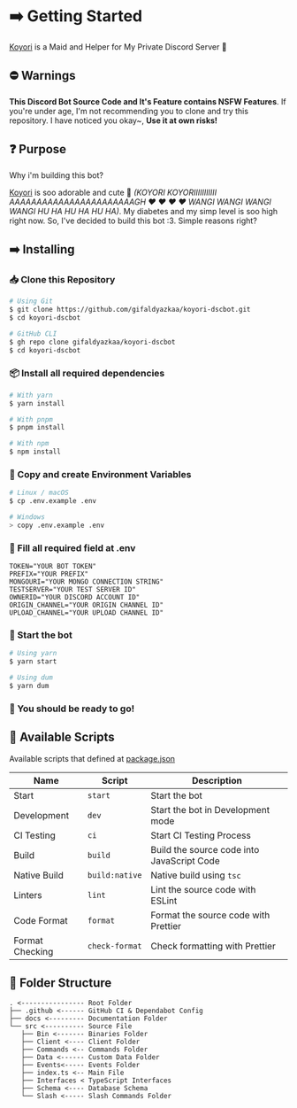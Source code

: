 # ➡️ Getting Started

[Koyori](/) is a Maid and Helper for My Private Discord Server 🧪

## ⛔ Warnings

**This Discord Bot Source Code and It's Feature contains NSFW Features**. If you're under age, I'm not recommending you to clone and try this repository. I have noticed you okay~, **Use it at own risks!**

## ❓ Purpose

Why i'm building this bot?

[Koyori](https://twitter.com/hakuikoyori) is soo adorable and cute 🥰 _(KOYORI KOYORIIIIIIIIIII AAAAAAAAAAAAAAAAAAAAAAAGH ❤ ❤ ❤ ❤ WANGI WANGI WANGI WANGI HU HA HU HA HU HA)_. My diabetes and my simp level is soo high right now. So, I've decided to build this bot :3. Simple reasons right?

## ➡️ Installing

### 📥 Clone this Repository

```sh
# Using Git
$ git clone https://github.com/gifaldyazkaa/koyori-dscbot.git
$ cd koyori-dscbot

# GitHub CLI
$ gh repo clone gifaldyazkaa/koyori-dscbot
$ cd koyori-dscbot
```

### 📦 Install all required dependencies

```sh
# With yarn
$ yarn install

# With pnpm
$ pnpm install

# With npm
$ npm install
```

### 📄 Copy and create Environment Variables

```sh
# Linux / macOS
$ cp .env.example .env

# Windows
> copy .env.example .env
```

### 📝 Fill all required field at .env

```
TOKEN="YOUR BOT TOKEN"
PREFIX="YOUR PREFIX"
MONGOURI="YOUR MONGO CONNECTION STRING"
TESTSERVER="YOUR TEST SERVER ID"
OWNERID="YOUR DISCORD ACCOUNT ID"
ORIGIN_CHANNEL="YOUR ORIGIN CHANNEL ID"
UPLOAD_CHANNEL="YOUR UPLOAD CHANNEL ID"
```

### 🏃 Start the bot

```bash
# Using yarn
$ yarn start

# Using dum
$ yarn dum
```

### 🎉 You should be ready to go!

## 📃 Available Scripts

Available scripts that defined at [package.json](https://github.com/gifaldyazkaa/kogasa-dscbot/blob/master/package.json)

| Name            | Script         | Description                                |
| --------------- | -------------- | ------------------------------------------ |
| Start           | `start`        | Start the bot                              |
| Development     | `dev`          | Start the bot in Development mode          |
| CI Testing      | `ci`           | Start CI Testing Process                   |
| Build           | `build`        | Build the source code into JavaScript Code |
| Native Build    | `build:native` | Native build using `tsc`                   |
| Linters         | `lint`         | Lint the source code with ESLint           |
| Code Format     | `format`       | Format the source code with Prettier       |
| Format Checking | `check-format` | Check formatting with Prettier             |

## 📂 Folder Structure

```
. <---------------- Root Folder
├── .github <------ GitHub CI & Dependabot Config
├── docs <--------- Documentation Folder
└── src <---------- Source File
   ├── Bin <------- Binaries Folder
   ├── Client <---- Client Folder
   ├── Commands <-- Commands Folder
   ├── Data <------ Custom Data Folder
   ├── Events<----- Events Folder
   ├── index.ts <-- Main File
   ├── Interfaces < TypeScript Interfaces
   ├── Schema <---- Database Schema
   └── Slash <----- Slash Commands Folder
```
